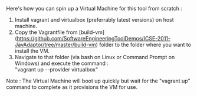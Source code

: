 Here's how you can spin up a Virtual Machine for this tool from scratch :

1. Install vagrant and virtualbox (preferrably latest versions) on host machine.
2. Copy the Vagrantfile from [build-vm] (https://github.com/SoftwareEngineeringToolDemos/ICSE-2011-JavAdaptor/tree/master/build-vm) folder to the folder where you want to install the VM.
3. Navigate to that folder (via bash on Linux or Command Prompt on Windows) and execute the command :  
      "vagrant up --provider virtualbox"

Note : The Virtual Machine will boot up quickly but wait for the "vagrant up" command to complete as it provisions the VM for use.
